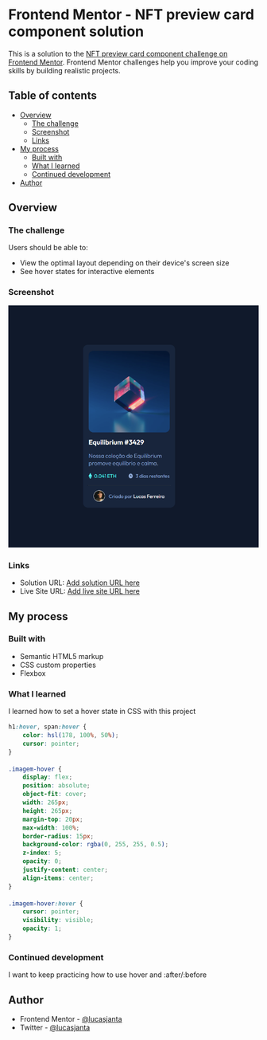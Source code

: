# Frontend Mentor - NFT preview card component solution

This is a solution to the [NFT preview card component challenge on Frontend Mentor](https://www.frontendmentor.io/challenges/nft-preview-card-component-SbdUL_w0U). Frontend Mentor challenges help you improve your coding skills by building realistic projects. 

## Table of contents

- [Overview](#overview)
  - [The challenge](#the-challenge)
  - [Screenshot](#screenshot)
  - [Links](#links)
- [My process](#my-process)
  - [Built with](#built-with)
  - [What I learned](#what-i-learned)
  - [Continued development](#continued-development)
- [Author](#author)

## Overview

### The challenge

Users should be able to:

- View the optimal layout depending on their device's screen size
- See hover states for interactive elements

### Screenshot

![](./src/images/screenshot-final.png)

### Links

- Solution URL: [Add solution URL here](https://your-solution-url.com)
- Live Site URL: [Add live site URL here](https://your-live-site-url.com)

## My process

### Built with

- Semantic HTML5 markup
- CSS custom properties
- Flexbox

### What I learned

I learned how to set a hover state in CSS with this project

```css
h1:hover, span:hover {
    color: hsl(178, 100%, 50%);
    cursor: pointer;
}

.imagem-hover {
    display: flex;
    position: absolute;
    object-fit: cover;
    width: 265px;
    height: 265px;
    margin-top: 20px;
    max-width: 100%;
    border-radius: 15px;
    background-color: rgba(0, 255, 255, 0.5);
    z-index: 5;
    opacity: 0;
    justify-content: center;
    align-items: center;
}

.imagem-hover:hover {
    cursor: pointer;
    visibility: visible;
    opacity: 1;
}
```

### Continued development

I want to keep practicing how to use hover and :after/:before


## Author

- Frontend Mentor - [@lucasjanta](https://www.frontendmentor.io/profile/lucasjanta)
- Twitter - [@lucasjanta](https://www.twitter.com/lucasjanta)
